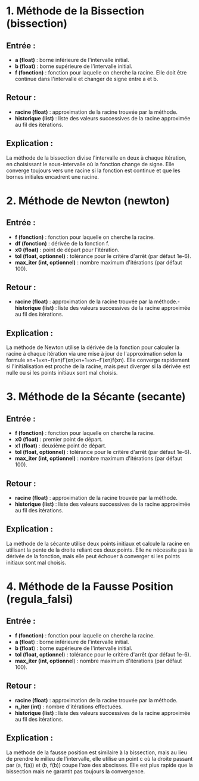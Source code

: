# 1. Méthode de la Bissection (bissection)

## Entrée :

- **a (float)** : borne inférieure de l'intervalle initial.
- **b (float)** : borne supérieure de l'intervalle initial.
- **f (fonction)** : fonction pour laquelle on cherche la racine. Elle doit être continue dans l'intervalle et changer de signe entre a et b.

## Retour :

- **racine (float)** : approximation de la racine trouvée par la méthode.
- **historique (list)** : liste des valeurs successives de la racine approximée au fil des itérations.

## **Explication :** 
La méthode de la bissection divise l'intervalle en deux à chaque itération, en choisissant le sous-intervalle où la fonction change de signe. Elle converge toujours vers une racine si la fonction est continue et que les bornes initiales encadrent une racine.

# 2. Méthode de Newton (newton)

## Entrée :

- **f (fonction)** : fonction pour laquelle on cherche la racine.
- **df (fonction)** : dérivée de la fonction f.
- **x0 (float)** : point de départ pour l'itération.
- **tol (float, optionnel)** : tolérance pour le critère d'arrêt (par défaut 1e-6).
- **max_iter (int, optionnel)** : nombre maximum d'itérations (par défaut 100).

## Retour :
- **racine (float)** : approximation de la racine trouvée par la méthode.- **historique (list)** : liste des valeurs successives de la racine approximée au fil des itérations.

## Explication :
La méthode de Newton utilise la dérivée de la fonction pour calculer la racine à chaque itération via une mise à jour de l'approximation selon la formule xn+1=xn−f(xn)f′(xn)xn+1​=xn​−f′(xn​)f(xn​)​. Elle converge rapidement si l'initialisation est proche de la racine, mais peut diverger si la dérivée est nulle ou si les points initiaux sont mal choisis.

# 3. Méthode de la Sécante (secante)

## Entrée :

- **f (fonction)** : fonction pour laquelle on cherche la racine.
- **x0 (float)** : premier point de départ.
- **x1 (float)** : deuxième point de départ.
- **tol (float, optionnel)** : tolérance pour le critère d'arrêt (par défaut 1e-6).
- **max_iter (int, optionnel)** : nombre maximum d'itérations (par défaut 100).

## Retour :

- **racine (float)** : approximation de la racine trouvée par la méthode.
- **historique (list)** : liste des valeurs successives de la racine approximée au fil des itérations.

## Explication :
La méthode de la sécante utilise deux points initiaux et calcule la racine en utilisant la pente de la droite reliant ces deux points. Elle ne nécessite pas la dérivée de la fonction, mais elle peut échouer à converger si les points initiaux sont mal choisis.

# 4. Méthode de la Fausse Position (regula_falsi)

## Entrée :

- **f (fonction)** : fonction pour laquelle on cherche la racine.
- **a (float**) : borne inférieure de l'intervalle initial.
- **b (float**) : borne supérieure de l'intervalle initial.
- **tol (float, optionnel**) : tolérance pour le critère d'arrêt (par défaut 1e-6).
- **max_iter (int, optionnel**) : nombre maximum d'itérations (par défaut 100).

## Retour :

- **racine (float)** : approximation de la racine trouvée par la méthode.
- **n_iter (int)** : nombre d'itérations effectuées.
- **historique (list)** : liste des valeurs successives de la racine approximée au fil des itérations.

## Explication :
La méthode de la fausse position est similaire à la bissection, mais au lieu de prendre le milieu de l'intervalle, elle utilise un point c où la droite passant par (a, f(a)) et (b, f(b)) coupe l'axe des abscisses. Elle est plus rapide que la bissection mais ne garantit pas toujours la convergence.